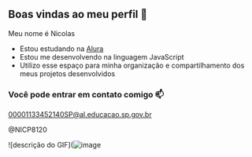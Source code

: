 ## Boas vindas ao meu perfil 👋

Meu nome é Nicolas

- Estou estudando na [Alura](https://www.alura.com.br)
- Estou me desenvolvendo na linguagem JavaScript
- Utilizo esse espaço para minha organização e compartilhamento dos meus projetos desenvolvidos

### Você pode entrar em contato comigo 📫

00001133452140SP@al.educacao.sp.gov.br

@NICP8120

![descrição do GIF](![image](![image](https://github.com/user-attachments/assets/c26fb44e-2728-4f06-8d63-b9bdbf2019c7)
)
